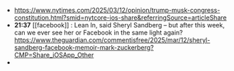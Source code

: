 - https://www.nytimes.com/2025/03/12/opinion/trump-musk-congress-constitution.html?smid=nytcore-ios-share&referringSource=articleShare
- **21:37** [[facebook]] : Lean In, said Sheryl Sandberg – but after this week, can we ever see her or Facebook in the same light again? https://www.theguardian.com/commentisfree/2025/mar/12/sheryl-sandberg-facebook-memoir-mark-zuckerberg?CMP=Share_iOSApp_Other
-